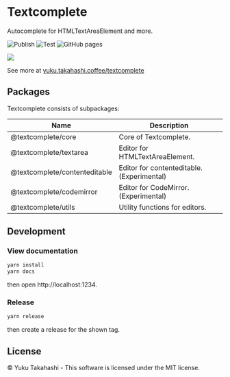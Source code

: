 # Textcomplete

Autocomplete for HTMLTextAreaElement and more.

![Publish](https://github.com/yuku/textcomplete/workflows/Publish/badge.svg)
![Test](https://github.com/yuku/textcomplete/workflows/Test/badge.svg)
![GitHub pages](https://github.com/yuku/textcomplete/workflows/GitHub%20pages/badge.svg)

![](./docs/images/demo.gif)

See more at [yuku.takahashi.coffee/textcomplete](https://yuku.takahashi.coffee/textcomplete/)

## Packages

Textcomplete consists of subpackages:

| Name                          | Description                                |
|-------------------------------|--------------------------------------------|
| @textcomplete/core            | Core of Textcomplete.                      |
| @textcomplete/textarea        | Editor for HTMLTextAreaElement.            |
| @textcomplete/contenteditable | Editor for contenteditable. (Experimental) |
| @textcomplete/codemirror      | Editor for CodeMirror. (Experimental)      |
| @textcomplete/utils           | Utility functions for editors.             |

## Development

### View documentation

```bash
yarn install
yarn docs
```

then open http://localhost:1234.

### Release

```bash
yarn release
```

then create a release for the shown tag.

## License

&copy; Yuku Takahashi - This software is licensed under the MIT license.

